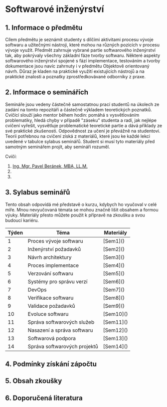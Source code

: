# Softwarové inženýrství

## 1. Informace o předmětu

Cílem předmětu je seznámit studenty s dílčími aktivitami procesu vývoje softwaru a užitečnými nástroji, které mohou na různých pozicích v procesu vývoje využít. Předmět zahrnuje vybrané partie softwarového inženýrství tak, aby pokrývaly všechny základní fáze tvorby softwaru. Některé aspekty softwarového inženýrství spojené s fází implementace, testováním a tvorby dokumentace jsou navíc zahrnuty i v předmětu Objektově orientovaný návrh. Důraz je kladen na praktické využití existujících nástrojů a na praktické znalosti a poznatky zprostředkovávané odborníky z praxe.

## 2. Informace o seminářích

Semináře jsou vedeny částečně samostatnou prací studentů na úkolech ze zadání na tomto repozitáři a částečně výkladem teoretických poznatků. Cvičící slouží jako mentor během hodin: pomáhá s vysvětlováním problematiky, hledá chyby v případě "záseku" studenta a radí, jak nejlépe cvičení vyřešit, vysvětluje problematické teoretické partie a dává příklady ze své praktické zkušenosti. Odpovědnost za učení je převážně na studentovi. Teorii potřebnou na cvičení získá z materiálů, které jsou ke každé lekci uvedené v tabulce sylabus seminářů. Student si musí tyto materiály před samotným seminářem projít, aby semináři rozuměl.

Cvičí:
1. [Ing. Mgr. Pavel Beránek, MBA, LL.M.](https://ki.ujep.cz/cs/personalni-slozeni/pavel-beranek/)
2. [](https://ki.ujep.cz/cs/personalni-slozeni/)
3. [](https://ki.ujep.cz/cs/personalni-slozeni/)

## 3. Sylabus seminářů

Tento obsah odpovídá mé představě o kurzu, kdybych ho vyučoval v celé míře. Mnou nevyučovaná témata se mohou značně lišit obsahem a formou výuky. Materiály přesto můžete použít k přípravě na zkoušku a svou budoucí kariéru.

<table>
    <thead>
        <tr>
            <th>Týden</th><th>Téma</th><th>Materiály</th>
        </tr>
    </thead>
    <tbody>
        <tr>
            <td>1</td><td>Proces vývoje softwaru</td><td>[Sem1]()</td>
        </tr>
        <tr>
            <td>2</td><td>Inženýrství požadavků</td><td>[Sem2]()</td>
        </tr>
        <tr>
            <td>3</td><td>Návrh architektury</td><td>[Sem3]()</td>
        </tr>
        <tr>
            <td>4</td><td>Proces implementace</td><td>[Sem4]()</td>
        </tr>
        <tr>
            <td>5</td><td>Verzování softwaru</td><td>[Sem5]()</td>
        </tr>
        <tr>
            <td>6</td><td>Systémy pro správu verzí</td><td>[Sem6]()</td>
        </tr>
        <tr>
            <td>7</td><td>DevOps</td><td>[Sem7]()</td>
        </tr>
        <tr>
            <td>8</td><td>Verifikace softwaru</td><td>[Sem8]()</td>
        </tr>
        <tr>
            <td>9</td><td>Validace požadavků</td><td>[Sem9]()</td>
        </tr>
        <tr>
            <td>10</td><td>Evoluce softwaru</td><td>[Sem10]()</td>
        </tr>
        <tr>
            <td>11</td><td>Správa softwarových služeb</td><td>[Sem11]()</td>
        </tr>
        <tr>
            <td>12</td><td>Nasazení a správa softwaru</td><td>[Sem12]()</td>
        </tr>
        <tr>
            <td>13</td><td>Softwarová podpora</td><td>[Sem13]()</td>
        </tr>
        <tr>
            <td>14</td><td>Správa softwarových projektů</td><td>[Sem14]()</td>
        </tr>
    </tbody>
</table>

## 4. Podmínky získání zápočtu

## 5. Obsah zkoušky

## 6. Doporučená literatura
